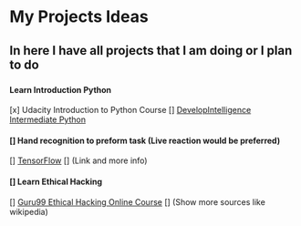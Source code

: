 # My Projects Ideas
## In here I have all projects that I am doing or I plan to do
###
####  Learn Introduction Python
  [x] Udacity Introduction to Python Course
  [] [DevelopIntelligence Intermediate Python](https://www.developintelligence.com/catalog/devops/python/intermediate-python)

#### [] Hand recognition to preform task (Live reaction would be preferred)
  [] [TensorFlow](https://www.tensorflow.org)
  [] (Link and more info)

#### [] Learn Ethical Hacking
  [] [Guru99 Ethical Hacking Online Course](https://www.guru99.com/ethical-hacking-tutorials.html)
  [] (Show more sources like wikipedia)

####
